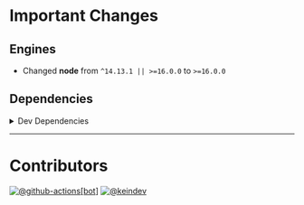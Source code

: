 # Important Changes

## Engines

- Changed **node** from `^14.13.1 || >=16.0.0` to `>=16.0.0`

## Dependencies

<details>
<summary>Dev Dependencies</summary>

- Bumped **[@tagproject/ts-package-shared-config](https://www.npmjs.com/package/@tagproject/ts-package-shared-config)** from `^10.2.0` to `^11.0.1`
- Removed **[@tagproject/docs-shared-config](https://www.npmjs.com/package/@tagproject/docs-shared-config)**, with `^1.1.3`
- Removed **[@tagproject/vscode-shared-config](https://www.npmjs.com/package/@tagproject/vscode-shared-config)**, with `^2.0.10`
- Removed **[@types/jest](https://www.npmjs.com/package/@types/jest)**, with `^29.5.3`
- Removed **[@types/node](https://www.npmjs.com/package/@types/node)**, with `^20.4.4`
- Removed **[@typescript-eslint/eslint-plugin](https://www.npmjs.com/package/@typescript-eslint/eslint-plugin)**, with `^6.1.0`
- Removed **[@typescript-eslint/parser](https://www.npmjs.com/package/@typescript-eslint/parser)**, with `^6.1.0`
- Removed **[changelog-guru](https://www.npmjs.com/package/changelog-guru)**, with `^4.0.9`
- Removed **[cspell](https://www.npmjs.com/package/cspell)**, with `^6.31.2`
- Removed **[eslint](https://www.npmjs.com/package/eslint)**, with `^8.45.0`
- Removed **[eslint-config-prettier](https://www.npmjs.com/package/eslint-config-prettier)**, with `^8.8.0`
- Removed **[eslint-plugin-import](https://www.npmjs.com/package/eslint-plugin-import)**, with `^2.27.5`
- Removed **[eslint-plugin-jest](https://www.npmjs.com/package/eslint-plugin-jest)**, with `^27.2.3`
- Removed **[eslint-plugin-node](https://www.npmjs.com/package/eslint-plugin-node)**, with `^11.1.0`
- Removed **[eslint-plugin-optimize-regex](https://www.npmjs.com/package/eslint-plugin-optimize-regex)**, with `^1.2.1`
- Removed **[eslint-plugin-promise](https://www.npmjs.com/package/eslint-plugin-promise)**, with `^6.1.1`
- Removed **[ghinfo](https://www.npmjs.com/package/ghinfo)**, with `^3.0.11`
- Removed **[husky](https://www.npmjs.com/package/husky)**, with `^8.0.3`
- Removed **[jest](https://www.npmjs.com/package/jest)**, with `^29.6.1`
- Removed **[npm-run-all](https://www.npmjs.com/package/npm-run-all)**, with `^4.1.5`
- Removed **[prettier](https://www.npmjs.com/package/prettier)**, with `^3.0.0`
- Removed **[rimraf](https://www.npmjs.com/package/rimraf)**, with `^5.0.1`
- Removed **[ts-jest](https://www.npmjs.com/package/ts-jest)**, with `^29.1.1`
- Removed **[typescript](https://www.npmjs.com/package/typescript)**, with `^5.1.6`

</details>

---

# Contributors

[![@github-actions[bot]](https://avatars.githubusercontent.com/in/15368?v=4&s=40)](https://github.com/github-actions%5Bbot%5D) [![@keindev](https://avatars.githubusercontent.com/u/4527292?v=4&s=40)](https://github.com/keindev)
